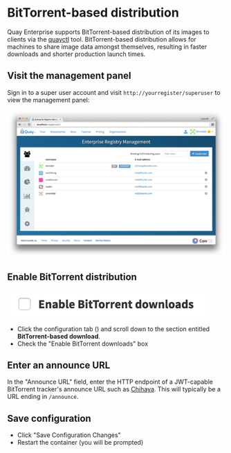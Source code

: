 # BitTorrent-based distribution

Quay Enterprise supports BitTorrent-based distribution of its images to clients via the [quayctl](https://github.com/coreos/quayctl) tool. BitTorrent-based distribution allows for machines to share image data amongst themselves, resulting in faster downloads and shorter production launch times.

## Visit the management panel

Sign in to a super user account and visit `http://yourregister/superuser` to view the management panel:

<img src="img/superuser.png" class="img-center" alt="Quay Enterprise Management Panel"/>

## Enable BitTorrent distribution

<img src="img/enable-bittorrent.png" class="img-center" alt="Enable BitTorrent distribution"/>

- Click the configuration tab (<span class="fa fa-gear"></span>) and scroll down to the section entitled **BitTorrent-based download**.
- Check the "Enable BitTorrent downloads" box

## Enter an announce URL

In the "Announce URL" field, enter the HTTP endpoint of a JWT-capable BitTorrent tracker's announce URL such as [Chihaya](running-chihaya.md). This will typically be a URL ending in `/announce`.

## Save configuration

- Click "Save Configuration Changes"
- Restart the container (you will be prompted)

